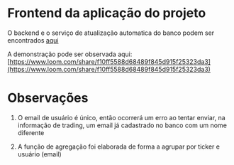 # Frontend da aplicação do projeto

O backend e o serviço de atualização automatica do banco podem ser encontrados [aqui](https://github.com/MarceloRocha98/sum_backend)

A demonstração pode ser observada aqui: [https://www.loom.com/share/f10ff5588d68489f845d915f25323da3](https://www.loom.com/share/f10ff5588d68489f845d915f25323da3)
# Observações
1) O email de usuário é único, então ocorrerá um erro ao tentar enviar, na informação de trading, um email já cadastrado no banco com um nome diferente

2) A função de agregação foi elaborada de forma a agrupar por ticker e usuário (email)
